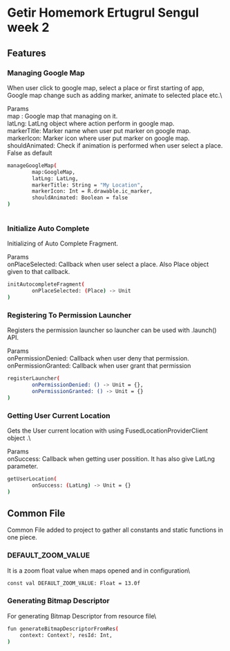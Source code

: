 # Getir Homemork Ertugrul Sengul week 2

## Features

### Managing Google Map

When user click to google map, select a place or first starting of  app, Google map change such as adding marker, animate to selected place etc.\

Params\
map : Google map that managing on it.\
latLng: LatLng object where action perform in google map.\
markerTitle: Marker name when user put marker on google map.\
markerIcon: Marker icon where user put marker on google map.\
shouldAnimated: Check if animation is performed when user select a place. False as default

```bash
manageGoogleMap(
        map:GoogleMap,
        latLng: LatLng,
        markerTitle: String = "My Location",
        markerIcon: Int = R.drawable.ic_marker,
        shouldAnimated: Boolean = false
)
    
```
### Initialize Auto Complete

Initializing of Auto Complete Fragment.

Params\
onPlaceSelected: Callback when user select a place. Also Place object given to that callback.
```bash
initAutocompleteFragment(
        onPlaceSelected: (Place) -> Unit
)

```

### Registering To Permission Launcher

Registers the permission launcher so launcher can be used with .launch() API.

Params\
 onPermissionDenied: Callback when user deny that permission.\
 onPermissionGranted: Callback when user grant that permission
```bash
registerLauncher(
        onPermissionDenied: () -> Unit = {},
        onPermissionGranted: () -> Unit = {}
)

```

### Getting User Current Location

Gets the User current location with using FusedLocationProviderClient object .\

Params\
 onSuccess: Callback when getting user possition. It has also give LatLng parameter.
```bash
getUserLocation(
        onSuccess: (LatLng) -> Unit = {}
)

```
## Common File
Common File added to project to gather all constants and static functions in one piece.

### DEFAULT_ZOOM_VALUE
It is a zoom float value when maps opened and in configuration\
```bash
const val DEFAULT_ZOOM_VALUE: Float = 13.0f
```

### Generating Bitmap Descriptor
For generating Bitmap Descriptor from resource file\

```bash
fun generateBitmapDescriptorFromRes(
    context: Context?, resId: Int,
)
```